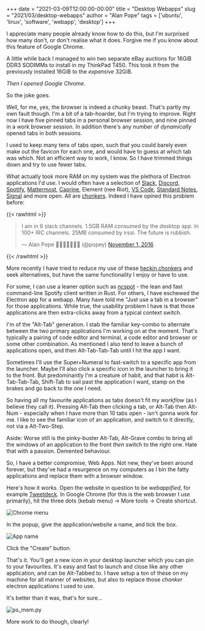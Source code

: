 +++
date = "2021-03-09T12:00:00-00:00"
title = "Desktop Webapps"
slug = "2021/03/desktop-webapps"
author = "Alan Pope"
tags = ['ubuntu', 'linux', 'software', 'webapp', 'desktop']
+++

I appreciate many people already know how to do this, but I'm surprised how many don't, or don't realise what it does. Forgive me if you know about this feature of Google Chrome. 

A little while back I managed to win two separate eBay auctions for 16GiB DDR3 SODIMMs to install in my ThinkPad T450. This took it from the previously installed 16GiB to the *expansive* 32GiB.

*Then I opened Google Chrome.*

So the joke goes.

Well, for me, yes, the browser is indeed a chunky beast. That's partly my own fault though. I'm a bit of a tab-hoarder, but I'm trying to improve. Right now I have five pinned tabs in a personal browser session, and nine pinned in a work browser session. In addition there's any number of *dynamically* opened tabs in both sessions. 

I used to keep many tens of tabs open, such that you could barely even make out the favicon for each one, and would have to guess at which tab was which. Not an efficient way to work, I know. So I have trimmed things down and try to use fewer tabs.

What actually took more RAM on my system was the plethora of Electron applications I'd use. I would often have a selection of [Slack](https://snapcraft.io/slack), [Discord](https://snapcraft.io/discord), [Spotify](https://snapcraft.io/spotify), [Mattermost](https://snapcraft.io/mattermost-desktop), [Caprine](https://snapcraft.io/caprine), Element (nee Riot), [VS Code](https://snapcraft.io/code), [Standard Notes](https://snapcraft.io/standard-notes), [Signal](https://snapcraft.io/signal-desktop) and more open. All are [chonkers](https://reddit.com/r/chonkers). Indeed I have opined this problem before:

{{< rawhtml >}}
<blockquote class="twitter-tweet"><p lang="en" dir="ltr">I am in 6 slack channels. 1.5GB RAM consumed by the desktop app. In 100+ IRC channels. 25MB consumed by irssi. The future is rubbish.</p>&mdash; Alan Pope 🍺🐧🐱🇬🇧🇪🇺 (@popey) <a href="https://twitter.com/popey/status/793399003463516160?ref_src=twsrc%5Etfw">November 1, 2016</a></blockquote> <script async src="https://platform.twitter.com/widgets.js" charset="utf-8"></script>
{{< /rawhtml >}}

More recently I have tried to reduce my use of these [heckin chonkers](https://www.reddit.com/r/Chonkers/comments/acqbd4/heres_a_chart_to_help_classify_your_chonker/) and seek alternatives, but have the same functionality I enjoy or have to use.

For some, I can use a leaner option such as [ncspot](https://snapcraft.io/ncspot) - the lean and fast command-line Spotify client written in Rust. For others, I have eschewed the Electron app for a webapp. Many have told me "Just use a tab in a browser" for those applications. While true, the usability problem I have is that those applications are then extra-clicks away from a typical context switch.

I'm of the "Alt-Tab" generation. I stab the familiar key-combo to alternate between the two primary applications I'm working on at the moment. That's typically a pairing of code editor and terminal, a code editor and browser or some other combination. As mentioned I also tend to leave a bunch of applications open, and then Alt-Tab-Tab-Tab until I hit the app I want. 

Sometimes I'll use the Super+Numeral to fast-switch to a specific app from the launcher. Maybe I'll also click a specific icon in the launcher to bring it to the front. But predominantly I'm a creature of habit, and that habit is Alt-Tab-Tab-Tab, Shift-Tab to sail past the application I want, stamp on the brakes and go back to the one I need.

So having all my favourite applications as tabs doesn't fit my *workflow* (as I believe they call it). Pressing Alt-Tab then clicking a tab, or Alt-Tab then Alt-Num - especially when I have more than 10 tabs open - isn't gonna work for me. I like to see the familiar icon of an application, and switch to it directly, not via a Alt-Two-Step. 

Aside: Worse still is the pinky-buster Alt-Tab, Alt-Grave combo to bring all the windows of an application to the front *then* switch to the right one. Hate that with a passion. Demented behaviour.

So, I have a better compromise, Web Apps. Not new, they've been around forever, but they've had a resurgence on my computers as I bin the fatty applications and replace them with a browser window.

Here's how it works. Open the website in question to be *webappified*, for example [Tweetdeck](https://tweetdeck.twitter.com/). In Google Chrome (for this is the web browser I use primarily), hit the three dots (kebab menu) -> More tools -> Create shortcut. 

![Chrome menu](/images/2021-03-09/chrome.png)

In the popup, give the application/website a name, and tick the box.

![App name](/images/2021-03-09/name.png)

Click the "Create" button. 

That's it. You'll get a new icon in your desktop launcher which you can pin to your favourites. It's easy and fast to launch and close like any other application, and can be Alt-Tabbed to. I have setup a ton of these on my machine for all manner of websites, but also to replace those *chonker* electron applications I used to use.

It's better than it was, that's for sure...

![ps_mem.py](/images/2021-03-09/ps_mem.png)

More work to do though, clearly!